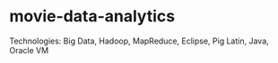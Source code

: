 # movie-data-analytics
Technologies: Big Data, Hadoop, MapReduce, Eclipse, Pig Latin, Java, Oracle VM
